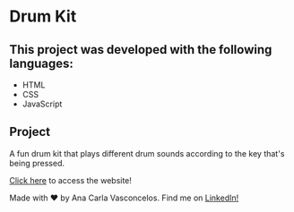 <h1>Drum Kit</h1>
<h2>
This project was developed with the following languages:
</h2>
<ul>
  <li>HTML</li>
  <li>CSS</li>
  <li>JavaScript</li>
</ul>

<h2>
Project
</h2>
<p>A fun drum kit that plays different drum sounds according to the key that's being pressed.</p>
<p><a href="https://anacarlavgs.github.io/js-drum-kit/">Click here</a> to access the website!</p>


<p>Made with <g-emoji class="g-emoji" alias="hearts" fallback-src="https://github.githubassets.com/images/icons/emoji/unicode/2665.png">♥</g-emoji> by Ana Carla Vasconcelos. Find me on <a href="https://www.linkedin.com/in/ana-carla-vasconcelos-garcia-da-silva-0502381b4/">LinkedIn!</a></p>
